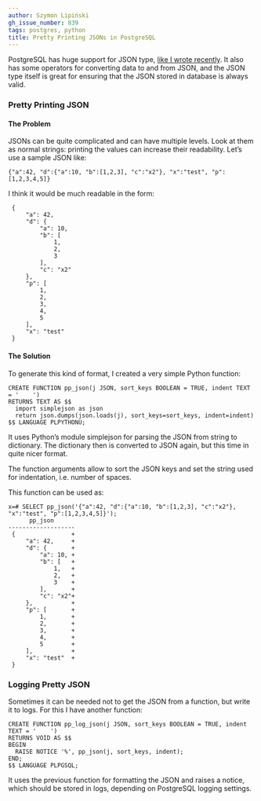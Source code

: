```yaml
---
author: Szymon Lipiński
gh_issue_number: 839
tags: postgres, python
title: Pretty Printing JSONs in PostgreSQL
---
```


PostgreSQL has huge support for JSON type, [ like I wrote recently](/2013/06/postgresql-as-nosql-with-data-validation.html). It also has some operators for converting data to and from JSON, and the JSON type itself is great for ensuring that the JSON stored in database is always valid.

### Pretty Printing JSON

#### The Problem

JSONs can be quite complicated and can have multiple levels. Look at them as normal strings: printing the values can increase their readability. Let’s use a sample JSON like:

```
{"a":42, "d":{"a":10, "b":[1,2,3], "c":"x2"}, "x":"test", "p":[1,2,3,4,5]}
```

I think it would be much readable in the form:

```
 {
     "a": 42,
     "d": {
         "a": 10,
         "b": [
             1,
             2,
             3
         ],
         "c": "x2"
     },
     "p": [
         1,
         2,
         3,
         4,
         5
     ],
     "x": "test"
 }
```

#### The Solution

To generate this kind of format, I created a very simple Python function:

```
CREATE FUNCTION pp_json(j JSON, sort_keys BOOLEAN = TRUE, indent TEXT = '    ')
RETURNS TEXT AS $$
  import simplejson as json
  return json.dumps(json.loads(j), sort_keys=sort_keys, indent=indent)
$$ LANGUAGE PLPYTHONU;
```

It uses Python’s module simplejson for parsing the JSON from string to dictionary. The dictionary then is converted to JSON again, but this time in quite nicer format.

The function arguments allow to sort the JSON keys and set the string used for indentation, i.e. number of spaces.

This function can be used as:

```
x=# SELECT pp_json('{"a":42, "d":{"a":10, "b":[1,2,3], "c":"x2"}, "x":"test", "p":[1,2,3,4,5]}');
      pp_json
-------------------
 {                +
     "a": 42,     +
     "d": {       +
         "a": 10, +
         "b": [   +
             1,   +
             2,   +
             3    +
         ],       +
         "c": "x2"+
     },           +
     "p": [       +
         1,       +
         2,       +
         3,       +
         4,       +
         5        +
     ],           +
     "x": "test"  +
 }
```

### Logging Pretty JSON

Sometimes it can be needed not to get the JSON from a function, but write it to logs. For this I have another function:

```
CREATE FUNCTION pp_log_json(j JSON, sort_keys BOOLEAN = TRUE, indent TEXT = '    ')
RETURNS VOID AS $$
BEGIN
  RAISE NOTICE '%', pp_json(j, sort_keys, indent);
END;
$$ LANGUAGE PLPGSQL;
```

It uses the previous function for formatting the JSON and raises a notice, which should be stored in logs, depending on PostgreSQL logging settings.

